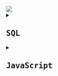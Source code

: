 
<a href="https://www.codewars.com/users/Bezziboi">
<img src=https://www.codewars.com/users/Bezziboi/badges/large> 
</a>




<details>
<summary><h2><samp>SQL</samp></h2></summary>

<h1 align="center">6kyu</h1>

<h3>SQL Bug Fixing: Fix the QUERY - Totaling</h3>

Oh no! Timmys been moved into the database divison of his software company but as we know Timmy loves making mistakes. Help Timmy keep his job by fixing his query...

Timmy works for a statistical analysis company and has been given a task of totaling the number of sales on a given day grouped by each department name and then each day.

Resultant table:

day (type: date) {group by} [order by asc]

department (type: text) {group by} [In a real world situation it is bad practice to name a column after a table]

sale_count (type: int)

Tables and relationship below:

![kBkwsbi](https://user-images.githubusercontent.com/106346771/185648104-c3500edf-0ae7-4369-9eed-414b0c90e623.png)
```sql
SELECT 
  DATE(s.transaction_date) AS day, 
  d.name AS department, 
  COUNT(s.id) AS sale_count
FROM department d
  INNER JOIN sale s
  ON d.id = s.department_id
GROUP BY day, d.name
ORDER BY day ASC;
```

<h3>SQL Basics: Simple NULL handling</h3>

For this challenge you need to create a SELECT statement, this select statement must have NULL handling, using COALESCE and NULLIF.

If no ```name``` is specified you must replace with ```[product name not found]```

If no ```card_name``` is specified you must replace with ```[card name not found]```

If no ```price``` is specified you must throw away the record, you must also filter the dataset by prices greater than 50.

** eusales table schema **
- id
- name
- price
- card_name
- card_number
- transaction_date

** resultant table schema **
- id
- name
- price (greater than 50.00)
- card_name
- card_number
- transaction_date

NOTE: Your solution should use pure SQL. Ruby is used within the test cases to do the actual testing.

```sql
SELECT
  id,
  COALESCE( NULLIF(name,''), '[product name not found]') AS name,
  price,
  COALESCE( NULLIF(card_name,''), '[card name not found]') AS card_name,
  card_number,
  transaction_date
FROM eusales
WHERE price > 50.00
```

<h3>SQL Basics: Simple EXISTS</h3>

For this challenge you need to create a SELECT statement that will contain data about ```departments``` that had a sale with a price over 98.00 dollars. This SELECT statement will have to use an ```EXISTS``` to achieve the task.

** departments table schema **
- id
- name

** sales table schema **
- id
- department_id (department foreign key)
- name
- price
- card_name
- card_number
- transaction_date
- resultant table schema
- id
- name

NOTE: Your solution should use pure SQL. Ruby is used within the test cases to do the actual testing. Do not: alias tables as this can cause a failure.

```sql
SELECT id, name FROM departments d
  WHERE EXISTS 
  (SELECT name FROM sales s 
  WHERE s.department_id = d.id AND s.price > 98.00);
```

<h1 align="center">7kyu</h1>

<h3>Best-Selling Books (SQL for Beginners #5)</h3>

You work at a book store. It's the end of the month, and you need to find out the 5 bestselling books at your store. Use a select statement to list names, authors, and number of copies sold of the 5 books which were sold most.

** books table schema **

- name
- author
- copies_sold

NOTE: Your solution should use pure SQL. Ruby is used within the test cases just to validate your answer.
```SQL
SELECT * FROM books ORDER BY copies_sold DESC LIMIT 5;
```


<h3>SQL: Concatenating Columns</h3>

Given the table below:

** ```names``` table schema **

- id
- prefix
- first
- last
- suffix

Your task is to use a select statement to return a single column table containing the full title of the person (concatenate all columns together except id), as follows:

** output table schema **

- title

Don't forget to add spaces.
```sql
SELECT 
  CONCAT(prefix, ' ', first, ' ', last, ' ', suffix) AS title 
FROM names;
```


<h3>SQL: Right and Left</h3>

You are given a table named ```repositories```, format as below:

** repositories table schema **

- project
- commits
- contributors
- address
	
The table shows project names of major cryptocurrencies, their numbers of commits and contributors and also a random donation address ( not linked in any way :) ).

For each row: Return first x characters of the project name where x = commits. Return last y characters of each address where y = contributors.

Return project and address columns only, as follows:

** output table schema **

- project
- address
	
Case should be maintained.

```sql
SELECT 
  LEFT(project, commits) as project, 
  RIGHT(address, contributors) as address 
FROM repositories;
```

	
<h3>SQL with Street Fighter: Total Wins</h3>

It's time to assess which of the world's greatest fighters are through to the 6 coveted places in the semi-finals of the Street Fighter World Fighting Championship. Every fight of the year has been recorded and each fighter's wins and losses need to be added up.

Each row of the table ```fighters``` records, alongside the fighter's name, whether they won (1) or lost (0), as well as the type of move that ended the bout.

- id
- name
- won
- lost
- move_id
- winning_moves

- id
- move

However, due to new health and safety regulations, all ki blasts have been outlawed as a potential fire hazard. Any bout that ended with ```Hadoken, Shouoken``` or ```Kikoken``` should not be counted in the total wins and losses.

So, your job:

Return ```name, won,``` and ```lost``` columns displaying the name, total number of wins and total number of losses. Group by the fighter's name.
Do not count any wins or losses where the winning move was ```Hadoken, Shouoken``` or ```Kikoken```.
Order from most-wins to least
Return the top 6. Don't worry about ties.

```sql
SELECT 
  name,
  sum(won) AS won,
  sum(lost) AS lost
FROM fighters
INNER JOIN winning_moves on fighters.move_id = winning_moves.id
WHERE winning_moves.move NOT IN ('Hadoken','Shouoken','Kikoken')
GROUP BY 
  name
ORDER BY
  won DESC
LIMIT 6
```

<h1 align="center">8kyu</h1>

<h3>Grasshopper - Terminal game move function</h3>

Terminal game move function
In this game, the hero moves from left to right. The player rolls the dice and moves the number of spaces indicated by the dice two times.

In SQL, you will be given a table ```moves``` with columns ```position``` and ```roll```. Return a table which uses the current position of the hero and the roll (1-6) and returns the new position in a column ```res```.

Example:
```
move(3, 6) should equal 15
```
Solution:
```sql
SELECT 
  position + (roll * 2) as res
FROM moves;
```

<h3>Returning Strings</h3>
	
Write a select statement that takes ```name``` from ```person``` table and return ```"Hello, <name> how are you doing today?"``` results in a column named ```greeting```

[Make sure you type the exact thing I wrote or the program may not execute properly]

```sql
SELECT 'Hello, ' || name || ' how are you doing today?'
  AS greeting
  FROM person;	
```
<h3>Collect Tuition (SQL for Beginners #4)</h3>

You are working for a local school, and you are responsible for collecting tuition from students. You have a list of all students, some of them have already paid tution and some haven't. Write a select statement to get a list of all students who haven't paid their tuition yet. The list should include all the data available about these students.

** students table schema **

- name (string)
- age (integer)
- semester (integer)
- mentor (string)
- tuition_received (Boolean)
NOTE: Your solution should use pure SQL. Ruby is used within the test cases just to validate your answer.
```sql
SELECT * FROM students WHERE tuition_received = false;
```

</details>











<details>
<summary><h2><samp>JavaScript</samp></h2></summary>
	
<h1 align="center">4kyu</h1>	
	
<h3>Remove Zeros</h3>

Write a function that takes an array of values and moves all elements that are zero to the end of the array, otherwise preserving the order of the array. The zero elements must also maintain the order in which they occurred.

For example, the following array

```[7, 2, 3, 0, 4, 6, 0, 0, 13, 0, 78, 0, 0, 19, 14]```

is transformed into

```[7, 2, 3, 4, 6, 13, 78, 19, 14, 0, 0, 0, 0, 0, 0]```

Zero elements are defined by either ```0``` or ```"0"```. Some tests may include elements that are not number literals.

You are NOT allowed to use any temporary arrays or objects. You are also not allowed to use any ```Array.prototype``` or ```Object.prototype``` methods.
	
```js
//muSolution
function removeZeros(array){
  let other = [], 
      zeros = [];
  
  for(const i of array){
    if(i === 0 || i === "0"){
      zeros[zeros.length] = i
    }
    else{
      other[other.length] = i  
    }
  }
  return [...other, ...zeros];
}
```

	
<h1 align="center">5kyu</h1>

<h3>First non-repeating character</h3>

Write a function named ```first_non_repeating_letter``` that takes a string input, and returns the first character that is not repeated anywhere in the string.

For example, if given the input ```'stress'```, the function should return ```'t'```, since the letter t only occurs once in the string, and occurs first in the string.

As an added challenge, upper- and lowercase letters are considered the same character, but the function should return the correct case for the initial letter. For example, the input ```'sTreSS'``` should return ```'T'```.

If a string contains all repeating characters, it should return an empty string (```''```) or ```None``` -- see sample tests.

```js
//mySolution
function firstNonRepeatingLetter(s){
  let str = s
  s = s.toLowerCase();
  
   for(let i = 0; i < s.length; i++){
       if (s.indexOf(s[i]) == s.lastIndexOf(s[i])){
         return str[i]
       }
     }
    return ''
}
```


<h3>Josephus Survivor</h3>

In this kata you have to correctly return who is the "survivor", ie: the last element of a Josephus permutation.

Basically you have to assume that n people are put into a circle and that they are eliminated in steps of k elements, like this:

```
josephus_survivor(7,3) => means 7 people in a circle;
one every 3 is eliminated until one remains
[1,2,3,4,5,6,7] - initial sequence
[1,2,4,5,6,7] => 3 is counted out
[1,2,4,5,7] => 6 is counted out
[1,4,5,7] => 2 is counted out
[1,4,5] => 7 is counted out
[1,4] => 5 is counted out
[4] => 1 counted out, 4 is the last element - the survivor!
```
The above link about the "base" kata description will give you a more thorough insight about the origin of this kind of permutation, but basically that's all that there is to know to solve this kata.

Notes and tips: using the solution to the other kata to check your function may be helpful, but as much larger numbers will be used, using an array/list to compute the number of the survivor may be too slow; you may assume that both n and k will always be >=1.

```js
//mySolution
function josephusSurvivor(n,k){
  
  let arr = Array.from({length: n +1}, (x, i) => i);
      arr.shift()
  
  let deathOrder = [];

  while (arr.length !== 1){
    for (let i = 1; i < k; i++){ 
    arr.push(arr.shift());
    }
    deathOrder.push(arr.shift());  
  }
  return arr[0];
}
```

<h3>Number of trailing zeros of N!</h3>

Write a program that will calculate the number of trailing zeros in a factorial of a given number.

```N! = 1 * 2 * 3 *  ... * N```

Be careful 1000! has 2568 digits...

For more info, see: http://mathworld.wolfram.com/Factorial.html

Examples

```js
zeros(6) = 1
# 6! = 1 * 2 * 3 * 4 * 5 * 6 = 720 --> 1 trailing zero

zeros(12) = 2
# 12! = 479001600 --> 2 trailing zeros
```

Hint: You're not meant to calculate the factorial. Find another way to find the number of zeros.

```js
//mySolution
function zeros(n){
 
  if(n < 0) return -1;
     
    let count = 0;
 
    for (let i = 5; Math.floor(n / i) >= 1; i *= 5)
        count += Math.floor(n / i);
 
    return count;
}
```

<h3>String incrementer</h3>

Your job is to write a function which increments a string, to create a new string.

If the string already ends with a number, the number should be incremented by 1.
If the string does not end with a number. the number 1 should be appended to the new string.
Examples:

``` foo -> foo1 ```

``` foobar23 -> foobar24 ```

``` foo0042 -> foo0043 ```

``` foo9 -> foo10 ```

``` foo099 -> foo100 ```

Attention: If the number has leading zeros the amount of digits should be considered.


```js
//mySolution
function incrementString(strng){  

  // Extract string's number
  let num = strng.match(/\d+/) === null ? 0 : strng.match(/\d+/)[0];
  
  // Store number's length
  let numLength = num.length
  
  // Increment number by 1
  num = (parseInt(num) + 1).toString();
  
  // If there were leading 0s, add them again
  while (num.length < numLength) {
    num = "0" + num;
  }
    
  return strng.replace(/[0-9]/g, '').concat(num);
}
```

<h3>A Chain adding function</h3>

We want to create a function that will add numbers together when called in succession.

```js
add(1)(2); // == 3
```

We also want to be able to continue to add numbers to our chain.

```js
add(1)(2)(3); // == 6
add(1)(2)(3)(4); //  == 10
add(1)(2)(3)(4)(5); // == 15
```

and so on.

A single call should be equal to the number passed in.

```js
add(1); // == 1
```

We should be able to store the returned values and reuse them.

```js
var addTwo = add(2);
addTwo; // == 2
addTwo + 5; // == 7
addTwo(3); // == 5
addTwo(3)(5); // == 10
```

We can assume any number being passed in will be valid whole number.

```js
//mySolution
function add(n){
  let fn = (x) => {
    return add(n + x);
  }
  
  fn.valueOf = () => {
    return n;
  }
  
  return fn;
}

function add(n) {
  let next = add.bind(n += this | 0);
  next.valueOf = () => { return n }
  return next;
}

function add(n){
  let fn = (x) => { return add(n+x) }
  fn.toString = () => { return n }
  return fn;
}

function add(n){
  function mon(m) { return add(n+m) }
  mon.valueOf = function valueOf() { return n }
  return mon;
}

function add(n) {
  var f = (x) => { return add(n+x) }
  f.valueOf = () => { return n }
  return f;
}
```

<h3>Calculating with Functions</h3>

 This time we want to write calculations using functions and get the results. Let's have a look at some examples:

```js
 seven(times(five())); // must return 35
 four(plus(nine())); // must return 13
 eight(minus(three())); // must return 5
 six(dividedBy(two())); // must return 3
 ```
 
 Requirements:

 There must be a function for each number from 0 ("zero") to 9 ("nine")
 
 There must be a function for each of the following mathematical operations: plus, minus, times, dividedBy
 
 Each calculation consist of exactly one operation and two numbers
 
 The most outer function represents the left operand, the most inner function represents the right operand
 
 Division should be integer division. For example, this should return 2, not 2.666666...:
 
 eight(dividedBy(three()));

```js
//mySolutinon
function exp(number, operation) {
	if(!operation) return number;
	return operation(number);
}

function zero(operation) {return exp(0, operation)}
function one(operation) {return exp(1, operation)}
function two(operation) {return exp(2, operation)}
function three(operation) {return exp(3, operation)}
function four(operation) {return exp(4, operation)}
function five(operation) {return exp(5, operation)}
function six(operation) {return exp(6, operation)}
function seven(operation) {return exp(7, operation)}
function eight(operation) {return exp(8, operation)}
function nine(operation) {return exp(9, operation)}

function plus(a) {
	return function(b) {return b+a}
}
function minus(a) {
	return function(b) {return b-a}
}
function times(x) {
	return function(y) {return y*x}
}
function dividedBy(a) {
	return function(b) {return Math.floor(b/a)}
}
```

<h3>Simple Pig Latin</h3>

 Move the first letter of each word to the end of it, then add "ay" to the end of the word. Leave punctuation marks untouched.

 
 ```js
 //Examples
 pigIt('Pig latin is cool'); // igPay atinlay siay oolcay
 pigIt('Hello world !');     // elloHay orldway !
```

```js
//mySolutinon
function pigIt(str){
  let arr = str.split(" "),
      pig = [];
  
   for(let word of arr){
      if((/([a-zA-Z])/).test(word)){
       pig.push(word.substring(1) + word[0] + "ay");
      }else{
       pig.push(word);
      }
   }
   return pig.join(" ");
}
```

<h3>Moving Zeros To The End</h3>

Write an algorithm that takes an array and moves all of the zeros to the end, preserving the order of the other elements.

```js
moveZeros([false,1,0,1,2,0,1,3,"a"]) // returns[false,1,1,2,1,3,"a",0,0] 
```

```js
//mySolution
function moveZeros(arr){
  
    let zeros = arr.filter(zero => zero===0),
        other = arr.filter(other => other!==0),
        filtered = [];
    
    filtered.push(...other, ...zeros);
  
    return filtered;
}
```

<h1 align="center">6kyu</h1>

<h3>Unique In Order</h3>

Implement the function unique_in_order which takes as argument a sequence and returns a list of items without any elements with the same value next to each other and preserving the original order of elements.

For example:
```js
uniqueInOrder('AAAABBBCCDAABBB') == ['A', 'B', 'C', 'D', 'A', 'B']
uniqueInOrder('ABBCcAD')         == ['A', 'B', 'C', 'c', 'A', 'D']
uniqueInOrder([1,2,2,3,3])       == [1,2,3]
```

```js
//mySolution
const uniqueInOrder = (iterable) => {
  
  let arr = Array.isArray(iterable) ? iterable : iterable.split('');
      
  return arr.filter((letter, i) => { return arr[i] !== arr[i + 1]; });
}
```

<h3>Counting Duplicates</h3>

Count the number of Duplicates
Write a function that will return the count of distinct case-insensitive alphabetic characters and numeric digits that occur more than once in the input string. The input string can be assumed to contain only alphabets (both uppercase and lowercase) and numeric digits.

Example

"abcde" -> 0 ```# no characters repeats more than once```

"aabbcde" -> 2 ```# 'a' and 'b'```

"aabBcde" -> 2 ```# 'a' occurs twice and 'b' twice (`b` and `B`)```

"indivisibility" -> 1 ```# 'i' occurs six times```

"Indivisibilities" -> 2 ```# 'i' occurs seven times and 's' occurs twice```

"aA11" -> 2 ```# 'a' and '1'```

"ABBA" -> 2 ```# 'A' and 'B' each occur twice```

```js
//mySolution
function duplicateCount(text){
  
  let counts = {};
  text = text.toLowerCase().split('');
  text.forEach((x) => { counts[x] = (counts[x] || 0) + 1; });
  counts = Object.values(counts)
  
  let count = 0;
  for (let i = 0; i < counts.length; i++){
    if(counts[i] > 1){
      count++
    }
  }
  return count
}
```
<h3>Array.diff</h3>

 Your goal in this kata is to implement a difference function, which subtracts one list from another and returns the result.

It should remove all values from list a, which are present in list b keeping their order.

 ```js
 arrayDiff([1,2],[1]) == [2] 
 ```
 
If a value is present in b, all of its occurrences must be removed from the other:

```js 
arrayDiff([1,2,2,2,3],[2]) == [1,3] 
```

```js
//mySolution
function arrayDiff(a, b) {
    return a.filter(x => !b.includes(x))
}
```

<h3>Convert string to camel case</h3>

 Complete the method/function so that it converts dash/underscore delimited words into camel casing. 

 The first word within the output should be capitalized only if the original word was capitalized (known as Upper Camel Case, 

 also often referred to as Pascal case).

```js
 //Examples
 "the-stealth-warrior" gets converted to "theStealthWarrior"
 "The_Stealth_Warrior" gets converted to "TheStealthWarrior"
```

```js
//mySolution
function toCamelCase(str){
    str = str.split(/[_-\s]+/);
    
    for(let i = 1; i < str.length; i++){
      str[i] = str[i].charAt(0).toUpperCase() + str[i].substr(1);
  }
      return str.join() .replace(/,/g, "");
}
```

<h3>Find The Parity Outlier</h3>

 You are given an array (which will have a length of at least 3, but could be very large) containing integers. 
 
 The array is either entirely comprised of odd integers or entirely comprised of even integers except for a single integer N. 
 
 Write a method that takes the array as an argument and returns this "outlier" N.

```js
 //Examples
 [2, 4, 0, 100, 4, 11, 2602, 36]
 Should return: 11 (the only odd number)

 [160, 3, 1719, 19, 11, 13, -21]
 Should return: 160 (the only even number)
```

```js
//mySolution
function findOutlier(integers){

    if(integers[0] % 2 === 0 && integers[1] % 2 === 0){
      return integers.find(int => int % 2 !== 0);
    }else if(integers[0] % 2 !== 0 && integers[1] % 2 !== 0){
      return integers.find(int => int % 2 === 0)
    }
    
    if(integers[2] % 2 === 0){
      return integers.find(int => int % 2 !== 0);
    }else{
      return integers.find(int => int % 2 === 0);
    }
}
```

<h3>Mexican Wave</h3>

 Task
 In this simple Kata your task is to create a function that turns a string into a Mexican Wave. You will be passed a string and you must return that string in an array where an uppercase letter is a person standing up. 
 
 Rules
  1.  The input string will always be lower case but maybe empty.

  2.  If the character in the string is whitespace then pass over it as if it was an empty seat
  
```js
 //Example
 wave("hello") => ["Hello", "hEllo", "heLlo", "helLo", "hellO"]
```

```js
//mySolution
function wave(str){
  let arr = [];
  
  for(let i = 0; i < str.length; i++){
    let string = str.split('');

    if(string[i] !== ' '){
      string[i] = string[i].toUpperCase()
      arr.push(string.join(''));
    }
  }
  return arr;
}
```

<h3>Multiples of 3 or 5</h3>

If we list all the natural numbers below 10 that are multiples of 3 or 5, we get 3, 5, 6 and 9. The sum of these multiples is 23.

Finish the solution so that it returns the sum of all the multiples of 3 or 5 below the number passed in. Additionally, if the number is negative, return 0 (for languages that do have them).

Note: If the number is a multiple of both 3 and 5, only count it once.

```js
//mySolution
function solution(number){
  
    let s = 0;
    
    for(let i = 0; i < number; i++){
      
      if(i % 3 === 0 || i % 5 === 0){
        s += i;
      }
    }
    return s;
}
```

<h3>Sort the odd</h3>

You will be given an array of numbers. You have to sort the odd numbers in ascending order 
while leaving the even numbers at their original positions.

```js
 //Examples
 [7, 1]  =>  [1, 7]
 [5, 8, 6, 3, 4]  =>  [3, 8, 6, 5, 4]
 [9, 8, 7, 6, 5, 4, 3, 2, 1, 0]  =>  [1, 8, 3, 6, 5, 4, 7, 2, 9, 0]
```

```js
//mySolution
function sortArray(array) {
  
    const odds = array.filter(x => x % 2).sort((a, b) => a - b);
          
    return array.map(x => x % 2 ? odds.shift() : x);
 }
 ```
 
 <h3>Split Strings</h3>
 
 Complete the solution so that it splits the string into pairs of two characters. If the string contains an odd number of characters then it should replace the missing second character of the final pair with an underscore ('_').

```js
 //Examples:
 * 'abc' =>  ['ab', 'c_']
 * 'abcdef' => ['ab', 'cd', 'ef']
```

```js
//mySolution
function solution(str) {
    let arr = str.match(/.{1,2}/g);
  
   if (str.length == 0) {
       return [];
    }
    else if(str.length % 2 == 1) {
        let x = str + "_";
        return arr = x.match(/.{1,2}/g);
    } 
    else return arr;
}
```

<h1 align="center">7kyu</h1>

<h3>Disemvowel Trolls</h3>

Trolls are attacking your comment section!

A common way to deal with this situation is to remove all of the vowels from the trolls' comments, neutralizing the threat.

Your task is to write a function that takes a string and return a new string with all vowels removed.

For example, the string "This website is for losers LOL!" would become "Ths wbst s fr lsrs LL!".

Note: for this kata ```y``` isn't considered a vowel.

```js
//mySolution
const disemvowel = str => str.replace(/[aeiou]/gi, '');
```



<h3>Credit Card Mask</h3>

Usually when you buy something, you're asked whether your credit card number, phone number or answer to your most secret question is still correct. However, since someone could look over your shoulder, you don't want that shown on your screen. Instead, we mask it.

Your task is to write a function ```maskify```, which changes all but the last four characters into ```'#'```.

Examples
```
"4556364607935616" --> "############5616"
     "64607935616" -->      "#######5616"
               "1" -->                "1"
                "" -->                 ""

// "What was the name of your first pet?"

"Skippy" --> "##ippy"

"Nananananananananananananananana Batman!"
-->
"####################################man!"
```
```js
//mySolution
function maskify(cc) {
   let lgth = cc.length - 4,
       arr = Array.from({length: lgth}, () => '#');
  
  cc = cc.split('')
  cc.splice(0, lgth)
  arr = [...arr, cc]
  
  return arr.join('').replace(/,/g, '')
}
```


<h3>Don't give me five!</h3>
 
  In this kata you get the start number and the end number of a region and should return the count of all numbers except numbers with a 5 in it. The start and the end number are both inclusive!

 ```js
 //Examples:
 1,9 -> 1,2,3,4,6,7,8,9 -> Result 8
 4,17 -> 4,6,7,8,9,10,11,12,13,14,16,17 -> Result 12
 ```
 
 The result may contain fives. ;-)
 The start number will always be smaller than the end number. Both numbers can be also negative!


```js
//mySolution
function dontGiveMeFive(start, end) {

    let count = 0
  
    for (let i = start; i <= end; i++) {
  
      if (!i.toString().includes("5"))
        count++
    }
    return count
}
```

 <h3>Exes_and_Ohs</h3>
 
 Check to see if a string has the same amount of 'x's and 'o's. The method must return a boolean and be case insensitive. The string can contain any char.

```js
 //Examples input/output:
 XO("ooxx") => true
 XO("xooxx") => false
 XO("ooxXm") => true
 XO("zpzpzpp") => true // when no 'x' and 'o' is present should return true
 XO("zzoo") => false
```

```js
//mySolution
function XO(str) {
    let x = 0, 
        o = 0;

    for (let i in str) { 
        if (str[i].toLowerCase() === "x") {
            x++;
        } else if (str[i].toLowerCase() === "o") {
            o++;
        }
 }
    return x === o;
}
```
 
  <h3>Friend_or_Foe</h3>
  
 Make a program that filters a list of strings and returns a list with only your friends name in it.

 If a name has exactly 4 letters in it, you can be sure that it has to be a friend of yours! Otherwise, you can be sure he's not...

 ``` Ex: Input = ["Ryan", "Kieran", "Jason", "Yous"], Output = ["Ryan", "Yous"] ```

 i.e.

 ``` friend ["Ryan", "Kieran", "Mark"] "shouldBe" ["Ryan", "Mark"] ```

 Note: keep the original order of the names in the output.

```js
//mySolution
function friend(friends){
    return friends.filter(el => el.length === 4);
}
```

<h3>Help_Suzuki_rake_his_garden!</h3>

 You will be given a string representing the garden such as:

```js
garden = 'gravel gravel gravel gravel gravel gravel gravel gravel gravel rock slug ant gravel gravel snail rock gravel gravel gravel gravel gravel gravel gravel slug gravel ant gravel gravel gravel gravel rock slug gravel gravel gravel gravel gravel snail gravel gravel rock gravel snail slug gravel gravel spider gravel gravel gravel gravel gravel gravel gravel gravel moss gravel gravel gravel snail gravel gravel gravel ant gravel gravel moss gravel gravel gravel gravel snail gravel gravel gravel gravel slug gravel rock gravel gravel rock gravel gravel gravel gravel snail gravel gravel rock gravel gravel gravel gravel gravel spider gravel rock gravel gravel'
```

 Rake out any items that are not a rock or gravel and replace them with gravel such that:

```js
 garden = 'slug spider rock gravel gravel gravel gravel gravel gravel gravel'
```
 
 Returns a string with all items except a rock or gravel replaced with gravel:

```js
 garden = 'gravel gravel rock gravel gravel gravel gravel gravel gravel gravel'
 ```

```js
//mySolution
function rakeGarden(garden){

  return garden.split(' ')
                .map(value => value == 'rock' ? 'rock' : 'gravel')
                .join(' ');     
}
```

<h3>Square_Every_Digit</h3>

 Welcome. In this kata, you are asked to square every digit of a number and concatenate them.

 For example, if we run 9119 through the function, 811181 will come out, because 92 is 81 and 12 is 1.

 Note: The function accepts an integer and returns an integer

```js
//mySolution
function squareDigits(num){
  
    return Number( 
                  num.toString() // num === "462"
  
                  .split('') // ["4", "6", "2"]
  
                  .map(elem => el * el) //"4" * "4" === 16  
                  
                  // Now we have [16, 36, 4]
  
                  .join('') // "16364"
                  );
  }
  ```
  
<h3>String ends with</h3>
  
Complete the solution so that it returns true if the first argument(string) passed in ends with the 2nd argument (also a string).

```js
 //Examples:
 solution('abc', 'bc') // returns true
 solution('abc', 'd') // returns false
```

```js
//mySolution
function solution(str, ending){
    return ending === str.substr(str.length - ending.length);
}
```

<h3>Suzuki needs help lining up his students!</h3>

Suzuki needs help lining up his students!

 Today Suzuki will be interviewing his students to ensure they are progressing in their training. He decided to schedule the interviews based on the length of the students name in descending order. The students will line up and wait for their turn.

 You will be given a string of student names. Sort them and return a list of names in descending order.

 Here is an example input:

```js
 string = 'Tadashi Takahiro Takao Takashi Takayuki Takehiko Takeo Takeshi Takeshi'
``` 
 
 Here is an example return from your function:
 
```js
  lst = ['Takehiko',
         'Takayuki',
         'Takahiro',
         'Takeshi',
         'Takeshi',
         'Takashi',
         'Tadashi',
         'Takeo',
         'Takao']
```  

 Names of equal length will be returned in reverse alphabetical order (Z->A) such that:

```js
 string = "xxa xxb xxc xxd xa xb xc xd"
 Returns
 ['xxd', 'xxc', 'xxb', 'xxa', 'xd', 'xc', 'xb', 'xa']
```

```js
//mySolution
function lineupStudents(students){
    return students
      .trim()
      .split(/\s+/)
      .sort((a, b) => b.length - a.length || b.localeCompare(a));
  }
  ```
  
  <h3>Triangular_Treasure</h3>
  
Triangular numbers are so called because of the equilateral triangular shape that they occupy when laid out as dots. i.e.

```js
 1st (1)   2nd (3)    3rd (6)
 *          **        ***
            *         **
                      *
 ```
 You need to return the nth triangular number. You should return 0 for out of range values:

 For example: (Input --> Output)
 
```js
 0 --> 0
 2 --> 3
 3 --> 6
 -10 --> 0
```

 Return the nth triangular number

```js
//mySolution
function triangular( n ) {
  
    if( n < 0) return 0;
      
      return ((n / 2) * (n + 1)) * (n / n) || 0;
}
```

<h3>You're_a_square!</h3>

 Task
 
 Given an integral number, determine if it's a square number:

 In mathematics, a square number or perfect square is an integer that is the square of an integer; in other words, it is the product of some integer with itself.

 The tests will always use some integral number, so don't worry about that in dynamic typed languages.

```js
 //Examples
 -1  =>  false
  0  =>  true
  3  =>  false
  4  =>  true
 25  =>  true
 26  =>  false
```

```js
//mySolution
let isSquare = function(n){
    return n >= 0 && Math.sqrt(n) % 1 === 0;
}
```

<h1 align="center">8kyu</h1>

<h3>Even_or_Odd</h3>

Create a function that takes an integer as an argument and returns

"Even" for even numbers or "Odd" for odd numbers.

```js
//mySolution
function even_or_odd(num) {
    return num % 2 ? "Odd" : "Even"
}
```

<h3>isRealNaN</h3>

I've hit a few bugs in my Java/Type/Coffee-script code recently, and I've traced the problem back to the global isNaN function I was using. I had expected it to be more discerning, but it's returning true for undefined right now.

 Write a function isReallyNaN that returns true only if passed in an argument that evalutes to NaN, and returns false otherwise.

 Any solution is acceptable!

```js
//mySolution
function isReallyNaN(val){

    // return isNaN(val);  // wasn't working as planned :-(
    
    if(val == Number(val) || val == String(val) || val == undefined){
      return false;
    }
    else if(val === NaN){
      return false;
    }
    return true || false;
  };
  ```
</details>
